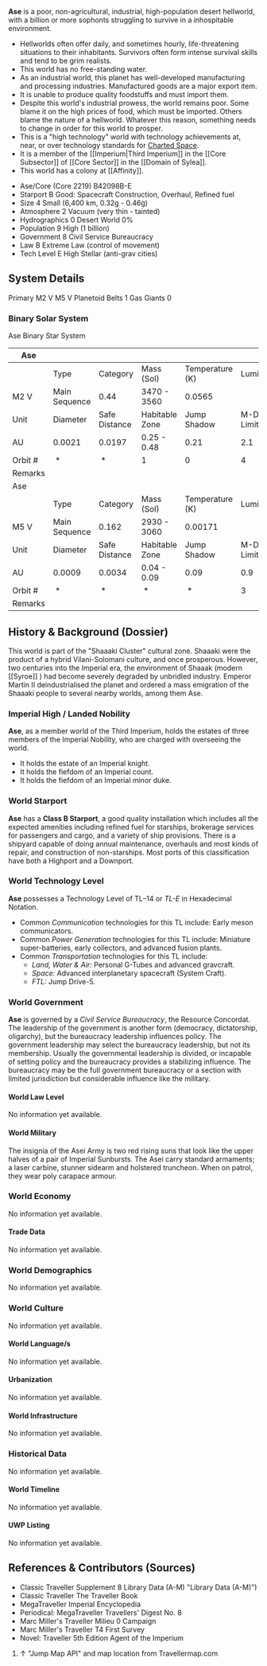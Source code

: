 **Ase** is a poor, non-agricultural, industrial, high-population desert hellworld, with a billion or more sophonts struggling to survive in a inhospitable environment.

- Hellworlds often offer daily, and sometimes hourly, life-threatening situations to their inhabitants. Survivors often form intense survival skills and tend to be grim realists.
- This world has no free-standing water.
- As an industrial world, this planet has well-developed manufacturing and processing industries. Manufactured goods are a major export item.
- It is unable to produce quality foodstuffs and must import them.
- Despite this world's industrial prowess, the world remains poor. Some blame it on the high prices of food, which must be imported. Others blame the nature of a hellworld. Whatever this reason, something needs to change in order for this world to prosper.
- This is a "high technology" world with technology achievements at, near, or over technology standards for [Charted Space](https://wiki.travellerrpg.com/Charted_Space "Charted Space").
- It is a member of the [[Imperium|Third Imperium]] in the [[Core Subsector]] of [[Core Sector]] in the [[Domain of Sylea]].
- This world has a colony at [[Affinity]].


* Ase/Core (Core 2219)  B42098B-E
* Starport  B  Good: Spacecraft Construction, Overhaul, Refined fuel
*  Size 4  Small (6,400 km, 0.32g - 0.46g)
*  Atmosphere 2  Vacuum (very thin - tainted)
*  Hydrographics  0   Desert World 0%
*  Population  9  High (1 billion)
*  Government  8  Civil Service Bureaucracy
*  Law B  Extreme Law (control of movement)
*  Tech Level  E   High Stellar (anti-grav cities)


## System Details
Primary M2 V M5 V Planetoid Belts 1 Gas Giants 0

### Binary Solar System


Ase Binary Star System

|Ase    |             |             |              |               |             |
|-------|-------------|-------------|--------------|---------------|-------------|
|       |Type         |Category     |Mass (Sol)    |Temperature (K)|Luminosity   |
|M2 V   |Main Sequence|0.44         |3470 - 3560   |0.0565         |             |
|Unit   |Diameter     |Safe Distance|Habitable Zone|Jump Shadow    |M-Drive Limit|
|AU     |0.0021       |0.0197       |0.25 - 0.48   |0.21           |2.1          |
|Orbit #| *           | *           |1             |0              |4            |
|Remarks|             |             |              |               |             |
|Ase    |             |             |              |               |             |
|       |Type         |Category     |Mass (Sol)    |Temperature (K)|Luminosity   |
|M5 V   |Main Sequence|0.162        |2930 - 3060   |0.00171        |             |
|Unit   |Diameter     |Safe Distance|Habitable Zone|Jump Shadow    |M-Drive Limit|
|AU     |0.0009       |0.0034       |0.04 - 0.09   |0.09           |0.9          |
|Orbit #| *           | *           | *            | *             |3            |
|Remarks|             |             |              |               |             |



## History & Background (Dossier)


This world is part of the "Shaaaki Cluster" cultural zone. Shaaaki were the product of a hybrid Vilani-Solomani culture, and once prosperous. However, two centuries into the Imperial era, the environment of Shaaak (modern [[Syroe]] ) had become severely degraded by unbridled industry. Emperor Martin II deindustrialised the planet and ordered a mass emigration of the Shaaaki people to several nearby worlds, among them Ase.

### Imperial High / Landed Nobility

**Ase**, as a member world of the Third Imperium, holds the estates of three members of the Imperial Nobility, who are charged with overseeing the world.

*   It holds the estate of an Imperial knight.
*   It holds the fiefdom of an Imperial count.
*   It holds the fiefdom of an Imperial minor duke.

### World Starport

**Ase** has a **Class B Starport**, a good quality installation which includes all the expected amenities including refined fuel for starships, brokerage services for passengers and cargo, and a variety of ship provisions. There is a shipyard capable of doing annual maintenance, overhauls and most kinds of repair, and construction of non-starships. Most ports of this classification have both a Highport and a Downport.

### World Technology Level

**Ase** possesses a Technology Level of TL–14 or _TL-E_ in Hexadecimal Notation.

*   Common _Communication_ technologies for this TL include: Early meson communicators.
*   Common _Power Generation_ technologies for this TL include: Miniature super-batteries, early collectors, and advanced fusion plants.
*   Common _Transportation_ technologies for this TL include:
    *   _Land, Water & Air:_ Personal G-Tubes and advanced gravcraft.
    *   _Space:_ Advanced interplanetary spacecraft (System Craft).
    *   _FTL:_ Jump Drive\-5.

### World Government

**Ase** is governed by a _Civil Service Bureaucracy_, the Resource Concordat. The leadership of the government is another form (democracy, dictatorship, oligarchy), but the bureaucracy leadership influences policy. The government leadership may select the bureaucracy leadership, but not its membership. Usually the governmental leadership is divided, or incapable of setting policy and the bureaucracy provides a stabilizing influence. The bureaucracy may be the full government bureaucracy or a section with limited jurisdiction but considerable influence like the military.

#### World Law Level

No information yet available.

#### World Military

The insignia of the Asei Army is two red rising suns that look like the upper halves of a pair of Imperial Sunbursts. The Asei carry standard armaments; a laser carbine, stunner sidearm and holstered truncheon. When on patrol, they wear poly carapace armour.

### World Economy

No information yet available.

#### Trade Data

No information yet available.

### World Demographics

No information yet available.

### World Culture

No information yet available.

#### World Language/s

No information yet available.

#### Urbanization

No information yet available.

#### World Infrastructure

No information yet available.

### Historical Data

No information yet available.

#### World Timeline

No information yet available.

#### UWP Listing

No information yet available.

References & Contributors (Sources)
-----------------------------------------------------------------------------------------------------------------------------------------------------------------------------------



*   Classic Traveller Supplement 8 Library Data (A-M) "Library Data (A-M)")
*   Classic Traveller The Traveller Book
*   MegaTraveller Imperial Encyclopedia
*   Periodical: MegaTraveller Travellers' Digest No. 8
*   Marc Miller's Traveller Milieu 0 Campaign
*   Marc Miller's Traveller T4 First Survey
*   Novel: Traveller 5th Edition Agent of the Imperium

1.  ↑ "Jump Map API" and map location from Travellermap.com